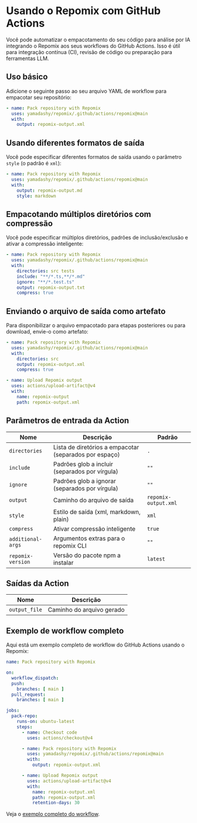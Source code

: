 # Usando o Repomix com GitHub Actions

Você pode automatizar o empacotamento do seu código para análise por IA integrando o Repomix aos seus workflows do GitHub Actions. Isso é útil para integração contínua (CI), revisão de código ou preparação para ferramentas LLM.

## Uso básico

Adicione o seguinte passo ao seu arquivo YAML de workflow para empacotar seu repositório:

```yaml
- name: Pack repository with Repomix
  uses: yamadashy/repomix/.github/actions/repomix@main
  with:
    output: repomix-output.xml
```

## Usando diferentes formatos de saída

Você pode especificar diferentes formatos de saída usando o parâmetro `style` (o padrão é `xml`):

```yaml
- name: Pack repository with Repomix
  uses: yamadashy/repomix/.github/actions/repomix@main
  with:
    output: repomix-output.md
    style: markdown
```

## Empacotando múltiplos diretórios com compressão

Você pode especificar múltiplos diretórios, padrões de inclusão/exclusão e ativar a compressão inteligente:

```yaml
- name: Pack repository with Repomix
  uses: yamadashy/repomix/.github/actions/repomix@main
  with:
    directories: src tests
    include: "**/*.ts,**/*.md"
    ignore: "**/*.test.ts"
    output: repomix-output.txt
    compress: true
```

## Enviando o arquivo de saída como artefato

Para disponibilizar o arquivo empacotado para etapas posteriores ou para download, envie-o como artefato:

```yaml
- name: Pack repository with Repomix
  uses: yamadashy/repomix/.github/actions/repomix@main
  with:
    directories: src
    output: repomix-output.xml
    compress: true

- name: Upload Repomix output
  uses: actions/upload-artifact@v4
  with:
    name: repomix-output
    path: repomix-output.xml
```

## Parâmetros de entrada da Action

| Nome               | Descrição                                   | Padrão            |
|--------------------|---------------------------------------------|-------------------|
| `directories`      | Lista de diretórios a empacotar (separados por espaço) | `.`         |
| `include`          | Padrões glob a incluir (separados por vírgula) | `""`         |
| `ignore`           | Padrões glob a ignorar (separados por vírgula) | `""`         |
| `output`           | Caminho do arquivo de saída                  | `repomix-output.xml`     |
| `style`            | Estilo de saída (xml, markdown, plain)       | `xml`             |
| `compress`         | Ativar compressão inteligente                | `true`            |
| `additional-args`  | Argumentos extras para o repomix CLI         | `""`         |
| `repomix-version`  | Versão do pacote npm a instalar              | `latest`          |

## Saídas da Action

| Nome          | Descrição                        |
|---------------|----------------------------------|
| `output_file` | Caminho do arquivo gerado         |

## Exemplo de workflow completo

Aqui está um exemplo completo de workflow do GitHub Actions usando o Repomix:

```yaml
name: Pack repository with Repomix

on:
  workflow_dispatch:
  push:
    branches: [ main ]
  pull_request:
    branches: [ main ]

jobs:
  pack-repo:
    runs-on: ubuntu-latest
    steps:
      - name: Checkout code
        uses: actions/checkout@v4

      - name: Pack repository with Repomix
        uses: yamadashy/repomix/.github/actions/repomix@main
        with:
          output: repomix-output.xml

      - name: Upload Repomix output
        uses: actions/upload-artifact@v4
        with:
          name: repomix-output.xml
          path: repomix-output.xml
          retention-days: 30
```

Veja o [exemplo completo do workflow](https://github.com/yamadashy/repomix/blob/main/.github/workflows/pack-repository.yml).
